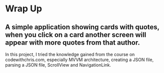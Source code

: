 # **Wrap Up**
## A simple application showing cards with quotes, when you click on a card another screen will appear with more quotes from that author.

In this project, I tried the knowledge gained from the course on codewithchris.com, especially MVVM architecture, creating a JSON file, parsing a JSON file, ScrollView and NavigationLink.

